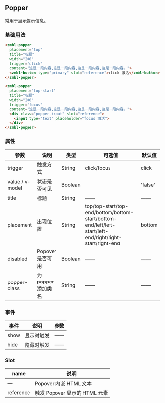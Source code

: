## Popper
常用于展示提示信息。

### 基础用法
```html
<zmbl-popper
  placement="top"
  title="标题"
  width="200"
  trigger="click"
  content="这是一段内容,这是一段内容,这是一段内容,这是一段内容。">
  <zmbl-button type="primary" slot="reference">click 激活</zmbl-button>
</zmbl-popper>

<zmbl-popper
  placement="top-start"
  title="标题"
  width="200"
  trigger="focus"
  content="这是一段内容,这是一段内容,这是一段内容,这是一段内容。">
  <div class="popper-input" slot="reference">
    <input type="text" placeholder="focus 激活">
  </div>
</zmbl-popper>
```

### 属性
| 参数            | 说明                               | 类型          |  可选值             | 默认值       |
|----------------|-------------------------------|--------------------|---------------|------------|
| trigger           | 触发方式                    | String        | click/focus       | click      |
| value / v-model   | 状态是否可见   | Boolean        |            | 'false'       |
| title             | 标题   | String                       | ——          | ——    |
| placement          | 出现位置           | String  | top/top-start/top-end/bottom/bottom-start/bottom-end/left/left-start/left-end/right/right-start/right-end | bottom             |
| disabled    | Popover 是否可用         | Boolean    | ——    | ——   |
| popper-class       | 为 popper 添加类名   | String          | ——            |  ——          |

### 事件
| 事件            | 说明                                       | 参数                         |
|-------------------|-------------------------------|--------------------|
| show            | 显示时触发         | ——                |
| hide            | 隐藏时触发         | ——                |

### Slot
| name            | 说明                                     |
|-------------------|---------------------------------------|
| —                 | Popover 内嵌 HTML 文本     |
| reference | 触发 Popover 显示的 HTML 元素     |